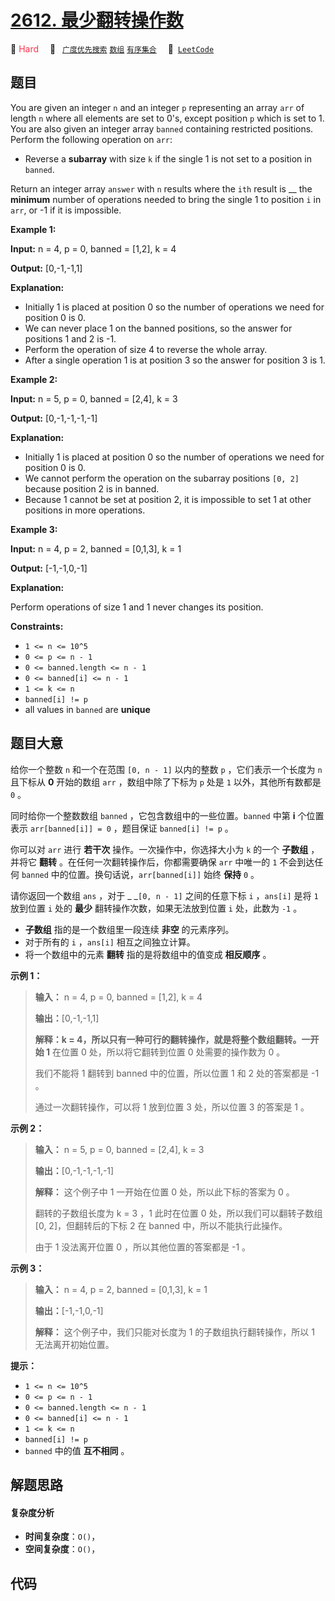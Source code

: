 # [2612. 最少翻转操作数](https://leetcode.com/problems/minimum-reverse-operations)

🔴 <font color=#ff334b>Hard</font>&emsp; 🔖&ensp; [`广度优先搜索`](/outline/tag/breadth-first-search.md) [`数组`](/outline/tag/array.md) [`有序集合`](/outline/tag/ordered-set.md)&emsp; 🔗&ensp;[`LeetCode`](https://leetcode.com/problems/minimum-reverse-operations)

## 题目

You are given an integer `n` and an integer `p` representing an array `arr` of
length `n` where all elements are set to 0's, except position `p` which is set
to 1. You are also given an integer array `banned` containing restricted
positions. Perform the following operation on `arr`:

  * Reverse a **subarray** with size `k` if the single 1 is not set to a position in `banned`.

Return an integer array `answer` with `n` results where the `ith` result is __
the **minimum** number of operations needed to bring the single 1 to position
`i` in `arr`, or -1 if it is impossible.



**Example 1:**

**Input:** n = 4, p = 0, banned = [1,2], k = 4

**Output:** [0,-1,-1,1]

**Explanation:**

  * Initially 1 is placed at position 0 so the number of operations we need for position 0 is 0.
  * We can never place 1 on the banned positions, so the answer for positions 1 and 2 is -1.
  * Perform the operation of size 4 to reverse the whole array.
  * After a single operation 1 is at position 3 so the answer for position 3 is 1.

**Example 2:**

**Input:** n = 5, p = 0, banned = [2,4], k = 3

**Output:** [0,-1,-1,-1,-1]

**Explanation:**

  * Initially 1 is placed at position 0 so the number of operations we need for position 0 is 0.
  * We cannot perform the operation on the subarray positions `[0, 2]` because position 2 is in banned.
  * Because 1 cannot be set at position 2, it is impossible to set 1 at other positions in more operations.

**Example 3:**

**Input:** n = 4, p = 2, banned = [0,1,3], k = 1

**Output:** [-1,-1,0,-1]

**Explanation:**

Perform operations of size 1 and 1 never changes its position.



**Constraints:**

  * `1 <= n <= 10^5`
  * `0 <= p <= n - 1`
  * `0 <= banned.length <= n - 1`
  * `0 <= banned[i] <= n - 1`
  * `1 <= k <= n `
  * `banned[i] != p`
  * all values in `banned` are **unique**  


## 题目大意

给你一个整数 `n` 和一个在范围 `[0, n - 1]` 以内的整数 `p` ，它们表示一个长度为 `n` 且下标从 **0**  开始的数组
`arr` ，数组中除了下标为 `p` 处是 `1` 以外，其他所有数都是 `0` 。

同时给你一个整数数组 `banned` ，它包含数组中的一些位置。`banned` 中第 **i**  个位置表示 `arr[banned[i]] = 0`
，题目保证 `banned[i] != p` 。

你可以对 `arr` 进行 **若干次**  操作。一次操作中，你选择大小为 `k` 的一个 **子数组**  ，并将它 **翻转**
。在任何一次翻转操作后，你都需要确保 `arr` 中唯一的 `1` 不会到达任何 `banned` 中的位置。换句话说，`arr[banned[i]]`
始终 **保持**  `0` 。

请你返回一个数组 `ans` ，对于 _ _`[0, n - 1]` 之间的任意下标 `i` ，`ans[i]` 是将 `1` 放到位置 `i` 处的
**最少**  翻转操作次数，如果无法放到位置 `i` 处，此数为 `-1` 。

  * **子数组**  指的是一个数组里一段连续 **非空**  的元素序列。
  * 对于所有的 `i` ，`ans[i]` 相互之间独立计算。
  * 将一个数组中的元素 **翻转** 指的是将数组中的值变成 **相反顺序**  。



**示例 1：**

> 
> 
> 
> 
> 
> **输入：** n = 4, p = 0, banned = [1,2], k = 4
> 
> **输出：**[0,-1,-1,1]
> 
> **解释：**k = 4，所以只有一种可行的翻转操作，就是将整个数组翻转。一开始 1**** 在位置 0 处，所以将它翻转到位置 0 处需要的操作数为 0 。
> 
> 我们不能将 1 翻转到 banned 中的位置，所以位置 1 和 2 处的答案都是 -1 。
> 
> 通过一次翻转操作，可以将 1 放到位置 3 处，所以位置 3 的答案是 1 。
> 
> 

**示例 2：**

> 
> 
> 
> 
> 
> **输入：** n = 5, p = 0, banned = [2,4], k = 3
> 
> **输出：**[0,-1,-1,-1,-1]
> 
> **解释：** 这个例子中 1 一开始在位置 0 处，所以此下标的答案为 0 。
> 
> 翻转的子数组长度为 k = 3 ，1 此时在位置 0 处，所以我们可以翻转子数组 [0, 2]，但翻转后的下标 2 在 banned 中，所以不能执行此操作。
> 
> 由于 1 没法离开位置 0 ，所以其他位置的答案都是 -1 。
> 
> 

**示例 3：**

> 
> 
> 
> 
> 
> **输入：** n = 4, p = 2, banned = [0,1,3], k = 1
> 
> **输出：**[-1,-1,0,-1]
> 
> **解释：** 这个例子中，我们只能对长度为 1 的子数组执行翻转操作，所以 1 无法离开初始位置。
> 
> 



**提示：**

  * `1 <= n <= 10^5`
  * `0 <= p <= n - 1`
  * `0 <= banned.length <= n - 1`
  * `0 <= banned[i] <= n - 1`
  * `1 <= k <= n `
  * `banned[i] != p`
  * `banned` 中的值 **互不相同**  。


## 解题思路

#### 复杂度分析

- **时间复杂度**：`O()`，
- **空间复杂度**：`O()`，

## 代码

```javascript

```